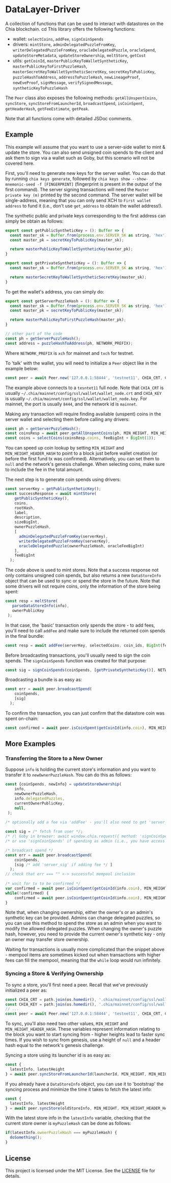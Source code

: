 # DataLayer-Driver

A collection of functions that can be used to interact with datastores on the Chia blockchain.
cd
This library offers the following functions:
- wallet: `selectCoins`, `addFee`, `signCoinSpends`
- drivers: `mintStore`, `adminDelegatedPuzzleFromKey`, `writerDelegatedPuzzleFromKey`, `oracleDelegatedPuzzle`, `oracleSpend`, `updateStoreMetadata`, `updateStoreOwnership`, `meltStore`, `getCost`
- utils: `getCoinId`, `masterPublicKeyToWalletSyntheticKey`, `masterPublicKeyToFirstPuzzleHash`, `masterSecretKeyToWalletSyntheticSecretKey`, `secretKeyToPublicKey`, `puzzleHashToAddress`, `addressToPuzzleHash`, `newLineageProof`, `newEveProof`, `signMessage`, `verifySignedMessage`, `syntheticKeyToPuzzleHash`

The `Peer` class also exposes the following methods: `getAllUnspentCoins`, `syncStore`, `syncStoreFromLauncherId`, `broadcastSpend`, `isCoinSpent`, `getHeaderHash`, `getFeeEstimate`, `getPeak`.

Note that all functions come with detailed JSDoc comments.

## Example

This example will assume that you want to use a server-side wallet to mint & update the store. You can also send unsigned coin spends to the client and ask them to sign via a wallet such as Goby, but this scenario will not be covered here.

First, you'll need to generate new keys for the server wallet. You can do that by running `chia keys generate`, followed by `chia keys show --show-mnemonic-seed -f [FINGERPRINT]` (fingerprint is present in the output of the first command). The server signing transactions will need the `Master private key (m)` printed by the second command. The server wallet will be single-address, meaning that you can only send XCH to `First wallet address` to fund it (i.e., don't use `get_address` to obtain the wallet address!).

The synthetic public and private keys corresponding to the first address can simply be obtain as follows:

```js
export const getPublicSyntheticKey = (): Buffer => {
  const master_sk = Buffer.from(process.env.SERVER_SK as string, 'hex');
  const master_pk = secretKeyToPublicKey(master_sk);

  return masterPublicKeyToWalletSyntheticKey(master_pk);
}

export const getPrivateSyntheticKey = (): Buffer => {
  const master_sk = Buffer.from(process.env.SERVER_SK as string, 'hex');

  return masterSecretKeyToWalletSyntheticSecretKey(master_sk);
}
```

To get the wallet's address, you can simply do:

```js
export const getServerPuzzleHash = (): Buffer => {
  const master_sk = Buffer.from(process.env.SERVER_SK as string, 'hex');
  const master_pk = secretKeyToPublicKey(master_sk);

  return masterPublicKeyToFirstPuzzleHash(master_pk);
}

// other part of the code
const ph = getServerPuzzleHash();
const address = puzzleHashToAddress(ph, NETWORK_PREFIX);
```

Where `NETWORK_PREFIX` is `xch` for mainnet and `txch` for testnet.

To 'talk' with the wallet, you will need to initialize a `Peer` object like in the example below:

```js
const peer = await Peer.new('127.0.0.1:58444', 'testnet11', CHIA_CRT, CHIA_KEY)
```

The example above connects to a `tesntet11` full node. Note that `CHIA_CRT` is usually `~/.chia/mainnet/config/ssl/wallet/wallet_node.crt` and `CHIA_KEY` is usually `~/.chia/mainnet/config/ssl/wallet/wallet_node.key`. For mainnet, the port is usually `8444`, and the network id is `mainnet`.

Making any transaction will require finding available (unspent) coins in the server wallet and selecting them before calling any drivers:

```js
const ph = getServerPuzzleHash();
const coinsResp = await peer.getAllUnspentCoins(ph, MIN_HEIGHT, MIN_HEIGHT_HEADER_HASH);
const coins = selectCoins(coinsResp.coins, feeBigInt + BigInt(1));
```

You can speed up coin lookup by setting `MIN_HEIGHT` and `MIN_HEIGHT_HEADER_HASH` to point to a block just before wallet creation (or before the first fund tx was confirmed). Alternatively, you can set them to `null` and the network's genesis challenge. When selecting coins, make sure to include the fee in the total amount.

The next step is to generate coin spends using drivers:
```js
const serverKey = getPublicSyntheticKey();
const successResponse = await mintStore(
    getPublicSyntheticKey(),
    coins,
    rootHash,
    label,
    description,
    sizeBigInt,
    ownerPuzzleHash,
    [
      adminDelegatedPuzzleFromKey(serverKey),
      writerDelegatedPuzzleFromKey(serverKey),
      oracleDelegatedPuzzle(ownerPuzzleHash, oracleFeeBigInt)
    ],
    feeBigInt
  );
 ```
 
 The code above is used to mint stores. Note that a success response not only contains unsigned coin spends, but also returns a new `DataStoreInfo` object that can be used to sync or spend the store in the future. Note that some drivers will not require coins, only the information of the store being spent:
 
 ```js
 const resp = meltStore(
    parseDataStoreInfo(info),
    ownerPublicKey
  );
```

In that case, the 'basic' transaction only spends the store - to add fees, you'll need to call `addFee` and make sure to include the returned coin spends in the final bundle:

```js
const resp = await addFee(serverKey, selectedCoins, coin_ids, BigInt(fee));
```

Before broadcasting transactions, you'll usually need to sign the coin spends. The `signCoinSpends` function was created for that purpose:

```js
const sig = signCoinSpends(coinSpends, [getPrivateSyntheticKey()], NETWORK_AGG_SIG_DATA);
```

Broadcasting a bundle is as easy as:

```js
const err = await peer.broadcastSpend(
    coinSpends,
    [sig]
  );
```

To confirm the transaction, you can just confirm that the datastore coin was spent on-chain:

```js
const confirmed = await peer.isCoinSpent(getCoinId(info.coin), MIN_HEIGHT, MIN_HEIGHT_HEADER_HASH);
```

## More Examples

### Transferring the Store to a New Owner
Suppose `info` is holding the current store's information and you want to transfer it to `newOwnerPuzzleHash`. You can do this as follows:

```js
const {coinSpends, newInfo} = updateStoreOwnership(
    info,
    newOwnerPuzzleHash,
    info.delegatedPuzzles,
    currentOwnerPublicKey,
    null,
 );
 
/* optionally add a fee via 'addFee' - you'll also need to get 'server_sig' via 'signCoinSpends' */

const sig = /* fetch from user */;
/* /\ Goby in browser: await window.chia.request({ method: 'signCoinSpends', params: { coinSpends } }); */
/* or use 'signCoinSpends' if spending as admin (i.e., you have access to the private synthetic key) */

/* broadcast spend */
const err = await peer.broadcastSpend(
    coinSpends,
    [sig /* add 'server_sig' if adding fee */ ]
  );
// check that err === "" <-> successful mempool inclusion
  
/* wait for tx to be confirmed */
var confirmed = await peer.isCoinSpent(getCoinId(info.coin), MIN_HEIGHT, MIN_HEIGHT_HEADER_HASH);
while(!confirmed) {
    confirmed = await peer.isCoinSpent(getCoinId(info.coin), MIN_HEIGHT, MIN_HEIGHT_HEADER_HASH);
}
```

Note that, when changing ownership, either the owner's or an admin's synthetic key can be provided. Admins can change delegated puzzles, so you can use this method to spend the store as an admin when you want to modify the allowed delegated puzzles. When changing the owner's puzzle hash, however, you need to provide the current owner's synthetic key - only an owner may transfer store ownership.

Waiting for transactions is usually more complicated than the snippet above - mempool items are sometimes kicked out when transactions with higher fees can fill the mempool, meaning that the `while` loop would run infinitely.

### Syncing a Store & Verifying Ownership 

To sync a store, you'll first need a peer. Recall that we've previously initialized a peer as:

```js
const CHIA_CRT = path.join(os.homedir(), '.chia/mainnet/config/ssl/wallet/wallet_node.crt');
const CHIA_KEY = path.join(os.homedir(), '.chia/mainnet/config/ssl/wallet/wallet_node.key');
// ...
const peer = await Peer.new('127.0.0.1:58444', 'testnet11', CHIA_CRT, CHIA_KEY)  
```

To sync, you'll also need two other values, `MIN_HEIGHT` and `MIN_HEIGHT_HEADER_HASH`. These variables represent information relating to the block you want to start syncing from - higher heights lead to faster sync times. If you wish to sync from genesis, use a height of `null` and a header hash equal to the network's genesis challenge.

Syncing a store using its launcher id is as easy as:

```js
const {
  latestInfo, latestHeight
} = await peer.syncStoreFromLauncherId(launcherId, MIN_HEIGHT, MIN_HEIGHT_HEADER_HASH, false);
```

If you already have a `DataStoreInfo` object, you can use it to 'bootstrap' the syncing process and minimize the time it takes to fetch the latest info:


```js
const {
  latestInfo, latestHeight
} = await peer.syncStore(oldStoreInfo, MIN_HEIGHT, MIN_HEIGHT_HEADER_HASH, false);
```

With the latest store info in the `latestInfo` variable, checking that the current store owner is `myPuzzleHash` can be done as follows:

```js
if(latestInfo.ownerPuzzleHash === myPuzzleHash) {
  doSomething();
}
```

## License

This project is licensed under the MIT License. See the [LICENSE](https://github.com/Datalayer-Storage/DataLayer-Driver/blob/HEAD/LICENSE) file for details.
